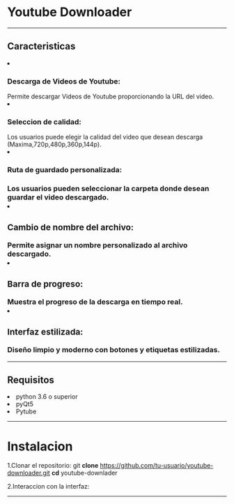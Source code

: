 <h1>
<b>Youtube Downloader</b>
</h1>

<hr>
<h2> Caracteristicas</h2>

   <li><h3><strong>Descarga de Videos de Youtube:</strong></h3></li>
   Permite descargar Videos de Youtube proporcionando la URL del video.
   <li><h3><strong>Seleccion de calidad:</strong></h3></li>
   Los usuarios puede elegir la calidad del video que desean descarga            (Maxima,720p,480p,360p,144p).
   <li><strong><h3>Ruta de guardado personalizada:</h3></strong></li><h3>
    Los usuarios pueden seleccionar la carpeta donde desean guardar el            video descargado.
   <li><h3><strong>Cambio de nombre del archivo: </strong></h3></li>
   Permite asignar un nombre personalizado al archivo descargado.
   <li><h3><strong>Barra de progreso:</strong></h3></li>
   Muestra el progreso de la descarga en tiempo real.
   <li><h3><strong>Interfaz estilizada:</strong></h3></li> 
   Diseño limpio y moderno con botones y etiquetas estilizadas.  
<hr>
      
   <h2>Requisitos</h2>
   <li>python 3.6 o superior</li> 
   <li>pyQt5</li>
   <li>Pytube</li>
<hr>

   <h1>Instalacion</h1>

   1.Clonar el repositorio:
   git <b>clone</b> https://github.com/tu-usuario/youtube-downloader.git         <b>cd</b> 
   youtube-downlader


2.Interaccion con la interfaz:

<hr>





